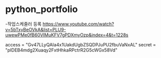 # python_portfolio

-작업스케줄러 등록
https://www.youtube.com/watch?v=5bTxyBeOVkA&list=PLU9-uwewPMe0fB60VIMuKFV7gPDXmyOzp&index=4&t=1228s

access = "Gv47LLyQAIa4x1UakdUgbZSQDPJuPU2fbuVaNxAL"
secret = "pIDEB4mdg2Xuaqy2FxtHhkaRPctrR2G5cWGx58Vd"
